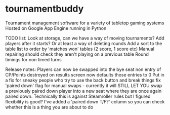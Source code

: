 # tournamentbuddy
Tournament management software for a variety of tabletop gaming systems
Hosted on Google App Engine running in Python

TODO list:
Look at storage, can we have a way of moving tournaments?
Add players after it starts?  Or at least a way of deleting rounds
Add a sort to the table list to order by 'matches won' tables (2 score, 1 score etc)
Manual repairing should check they aren't playing on a previous table
Round timings for non timed turns

Release notes:
Players can now be swapped into the bye seat
non entry of CP/Points destroyed on results screen now defaults those entries to 0
Put in a fix for sneaky people who try to use the back button and break things
fix 'paired down' flag for manual swaps - currently it will STILL LET YOU swap a previously paired down player into a new seat where they are once again paired down.  Technically this is against Steamroller rules but I figured flexibility is good?  I've added a 'paired down T/F?' column so you can check whether this is a thing you are about to do